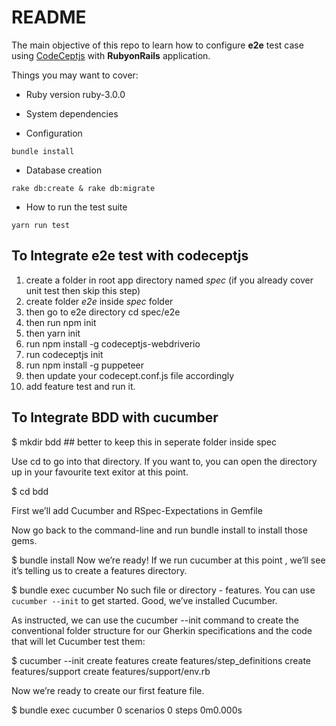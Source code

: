 # README

The main objective of this repo to learn how to configure **e2e** test case using [CodeCeptjs](https://codecept.io/basics/) with **RubyonRails** application.

Things you may want to cover:

* Ruby version
	ruby-3.0.0
* System dependencies

* Configuration
```
bundle install
```

* Database creation
```
rake db:create & rake db:migrate
```

* How to run the test suite
```
yarn run test
```
## To Integrate e2e test with codeceptjs
1) create a folder in root app directory named _spec_ (if you already cover unit test then skip this step)
2) create folder _e2e_ inside _spec_ folder
3) then go to e2e directory cd spec/e2e
4) then run npm init
5) then yarn init
6) run npm install -g codeceptjs-webdriverio
7) run codeceptjs init
8) run  npm install -g puppeteer
9) then update your codecept.conf.js file accordingly
10) add feature test and run it.

## To Integrate BDD with cucumber

$ mkdir bdd ## better to keep this in seperate folder inside spec

Use cd to go into that directory.  If you want to, you can open the directory up in your favourite text exitor at this point.

$ cd bdd

First we’ll add Cucumber and  RSpec-Expectations in Gemfile

Now go back to the command-line  and run bundle install to install those gems.

$ bundle install
Now we’re ready! If we run cucumber at this point , we’ll see it’s telling us to create a features directory.

$ bundle exec cucumber
No such file or directory - features. You can use `cucumber --init` to get started.
Good, we’ve installed Cucumber.

As instructed, we can use the cucumber --init command to create the conventional folder structure for our Gherkin specifications and the code that will let Cucumber test them:

$ cucumber --init
  create   features
  create   features/step_definitions
  create   features/support
  create   features/support/env.rb

Now we’re ready to create our first feature file.

$ bundle exec cucumber
0 scenarios
0 steps
0m0.000s



